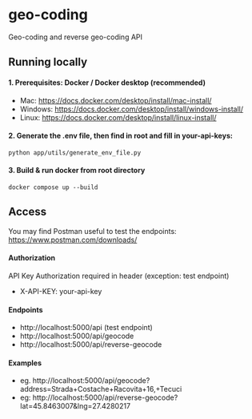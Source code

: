 # geo-coding
Geo-coding and reverse geo-coding API



## Running locally

#### 1. Prerequisites: Docker / Docker desktop (recommended) 
- Mac: https://docs.docker.com/desktop/install/mac-install/
- Windows: https://docs.docker.com/desktop/install/windows-install/
- Linux: https://docs.docker.com/desktop/install/linux-install/

#### 2. Generate the .env file, then find in root and fill in your-api-keys: 
```
python app/utils/generate_env_file.py
```

#### 3. Build & run docker from root directory
```
docker compose up --build
```


## Access

You may find Postman useful to test the endpoints: https://www.postman.com/downloads/

#### Authorization 
API Key Authorization required in header (exception: test endpoint)
- X-API-KEY: your-api-key

#### Endpoints

- http://localhost:5000/api (test endpoint)
- http://localhost:5000/api/geocode
- http://localhost:5000/api/reverse-geocode

#### Examples
-   eg. http://localhost:5000/api/geocode?address=Strada+Costache+Racovita+16,+Tecuci
-   eg: http://localhost:5000/api/reverse-geocode?lat=45.8463007&lng=27.4280217
